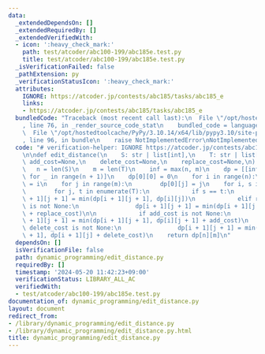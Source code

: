 ```yaml
---
data:
  _extendedDependsOn: []
  _extendedRequiredBy: []
  _extendedVerifiedWith:
  - icon: ':heavy_check_mark:'
    path: test/atcoder/abc100-199/abc185e.test.py
    title: test/atcoder/abc100-199/abc185e.test.py
  _isVerificationFailed: false
  _pathExtension: py
  _verificationStatusIcon: ':heavy_check_mark:'
  attributes:
    IGNORE: https://atcoder.jp/contests/abc185/tasks/abc185_e
    links:
    - https://atcoder.jp/contests/abc185/tasks/abc185_e
  bundledCode: "Traceback (most recent call last):\n  File \"/opt/hostedtoolcache/PyPy/3.10.14/x64/lib/pypy3.10/site-packages/onlinejudge_verify/documentation/build.py\"\
    , line 76, in _render_source_code_stat\n    bundled_code = language.bundle(\n\
    \  File \"/opt/hostedtoolcache/PyPy/3.10.14/x64/lib/pypy3.10/site-packages/onlinejudge_verify/languages/python.py\"\
    , line 96, in bundle\n    raise NotImplementedError\nNotImplementedError\n"
  code: "# verification-helper: IGNORE https://atcoder.jp/contests/abc185/tasks/abc185_e\n\
    \n\ndef edit_distance(\n    S: str | list[int],\n    T: str | list[int],\n   \
    \ add_cost=None,\n    delete_cost=None,\n    replace_cost=None,\n) -> int:\n \
    \   n = len(S)\n    m = len(T)\n    inf = max(n, m)\n    dp = [[inf] * (m + 1)\
    \ for _ in range(n + 1)]\n    dp[0][0] = 0\n    for i in range(n):\n        dp[i][0]\
    \ = i\n    for j in range(m):\n        dp[0][j] = j\n    for i, s in enumerate(S):\n\
    \        for j, t in enumerate(T):\n            if s == t:\n                dp[i\
    \ + 1][j + 1] = min(dp[i + 1][j + 1], dp[i][j])\n            elif replace_cost\
    \ is not None:\n                dp[i + 1][j + 1] = min(dp[i + 1][j + 1], dp[i][j]\
    \ + replace_cost)\n\n            if add_cost is not None:\n                dp[i\
    \ + 1][j + 1] = min(dp[i + 1][j + 1], dp[i][j + 1] + add_cost)\n            if\
    \ delete_cost is not None:\n                dp[i + 1][j + 1] = min(dp[i + 1][j\
    \ + 1], dp[i + 1][j] + delete_cost)\n    return dp[n][m]\n"
  dependsOn: []
  isVerificationFile: false
  path: dynamic_programming/edit_distance.py
  requiredBy: []
  timestamp: '2024-05-20 11:42:23+09:00'
  verificationStatus: LIBRARY_ALL_AC
  verifiedWith:
  - test/atcoder/abc100-199/abc185e.test.py
documentation_of: dynamic_programming/edit_distance.py
layout: document
redirect_from:
- /library/dynamic_programming/edit_distance.py
- /library/dynamic_programming/edit_distance.py.html
title: dynamic_programming/edit_distance.py
---
```

